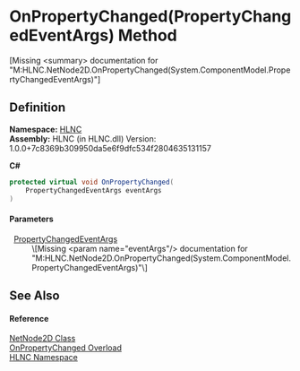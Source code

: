 # OnPropertyChanged(PropertyChangedEventArgs) Method


\[Missing &lt;summary&gt; documentation for "M:HLNC.NetNode2D.OnPropertyChanged(System.ComponentModel.PropertyChangedEventArgs)"\]



## Definition
**Namespace:** <a href="N_HLNC">HLNC</a>  
**Assembly:** HLNC (in HLNC.dll) Version: 1.0.0+7c8369b309950da5e6f9dfc534f2804635131157

**C#**
``` C#
protected virtual void OnPropertyChanged(
	PropertyChangedEventArgs eventArgs
)
```



#### Parameters
<dl><dt>  <a href="https://learn.microsoft.com/dotnet/api/system.componentmodel.propertychangedeventargs" target="_blank" rel="noopener noreferrer">PropertyChangedEventArgs</a></dt><dd>\[Missing &lt;param name="eventArgs"/&gt; documentation for "M:HLNC.NetNode2D.OnPropertyChanged(System.ComponentModel.PropertyChangedEventArgs)"\]</dd></dl>

## See Also


#### Reference
<a href="T_HLNC_NetNode2D">NetNode2D Class</a>  
<a href="Overload_HLNC_NetNode2D_OnPropertyChanged">OnPropertyChanged Overload</a>  
<a href="N_HLNC">HLNC Namespace</a>  
